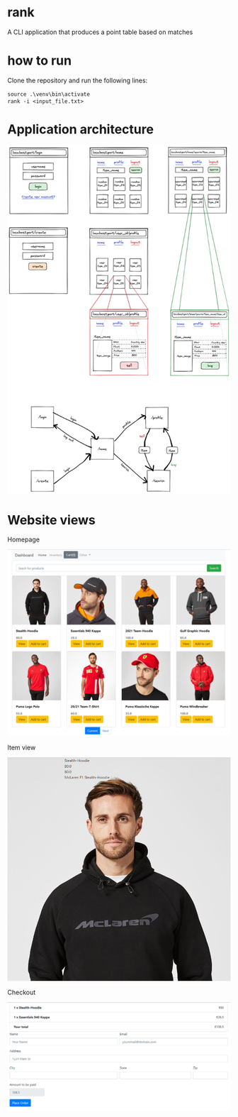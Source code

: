 # rank
A CLI application that produces a point table based on matches

# how to run
Clone the repository and run the following lines: 
```
source .\venv\bin\activate
rank -i <input_file.txt>
```

# Application architecture  
<p align="center">
  <img src="https://github.com/m4tice/ecom/blob/main/assets/store_schema.png" width="600">
</p>

# Website views
Homepage  
<p align="center">
  <img src="https://github.com/m4tice/ecom/blob/main/assets/homepage.PNG" width="600">
</p>

Item view  
<p align="center">
  <img src="https://github.com/m4tice/ecom/blob/main/assets/view_item.PNG" width="600">
</p>

Checkout  
<p align="center">
  <img src="https://github.com/m4tice/ecom/blob/main/assets/checkout.PNG" width="600">
</p>
